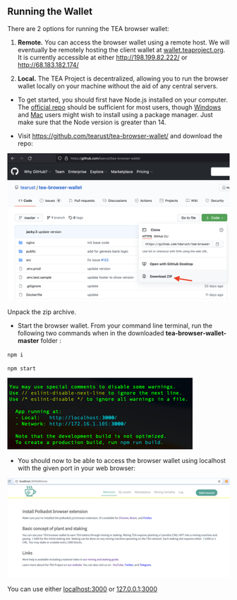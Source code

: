 ## Running the Wallet
There are 2 options for running the TEA browser wallet:

1. **Remote.** You can access the browser wallet using a remote host. We will eventually be remotely hosting the client wallet at [wallet.teaproject.org](https://wallet.teaproject.org). It is currently accessible at either http://198.199.82.222/ or http://68.183.182.174/ 

2. **Local.** The TEA Project is decentralized, allowing you to run the browser wallet locally on your machine without the aid of any central servers. 

- To get started, you should first have Node.js installed on your computer. The [official repo](https://nodejs.org/en/download/) should be sufficient for most users, though [Windows](https://github.com/coreybutler/nvm-windows) and [Mac](https://formulae.brew.sh/formula/node) users might wish to install using a package manager. Just make sure that the Node version is greater than 14.

- Visit https://github.com/tearust/tea-browser-wallet/ and download the repo:

![](../res/Try_the_demo/Try_the_demo-Tea-Browser-Wallet-download.png)

Unpack the zip archive.

- Start the browser wallet. From your command line terminal, run the following two commands when in the downloaded **tea-browser-wallet-master** folder :

`npm i`

`npm start`

![](../res/Try_the_demo/Try_the_demo-node_start.png)

- You should now to be able to access the browser wallet using localhost with the given port in your web browser:

![](../res/Try_the_demo/Try_the_demo-wallet-localhost.png)

You can use either [localhost:3000](http://localhost:3000) or [127.0.0.1:3000](http://127.0.0.1:3000)